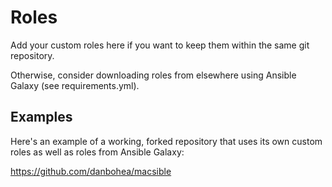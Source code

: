 # Roles

Add your custom roles here if you want to keep them within the same git repository.

Otherwise, consider downloading roles from elsewhere using Ansible Galaxy (see requirements.yml).

## Examples

Here's an example of a working, forked repository that uses its own custom roles as well as roles from Ansible Galaxy:

https://github.com/danbohea/macsible
